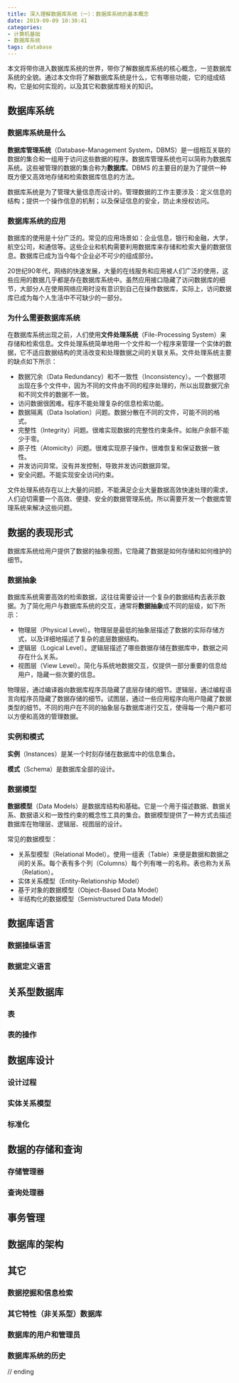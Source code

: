 ```yaml
---
title: 深入理解数据库系统（一）：数据库系统的基本概念
date: 2019-09-09 10:30:41
categories: 
- 计算机基础
- 数据库系统
tags: database
---
```




本文将带你进入数据库系统的世界，带你了解数据库系统的核心概念，一览数据库系统的全貌。通过本文你将了解数据库系统是什么，它有哪些功能，它的组成结构，它是如何实现的，以及其它和数据库相关的知识。

## 数据库系统

### 数据库系统是什么

**数据库管理系统**（Database-Management System，DBMS）是一组相互关联的数据的集合和一组用于访问这些数据的程序。数据库管理系统也可以简称为数据库系统。这些被管理的数据的集合称为**数据库**。DBMS 的主要目的是为了提供一种既方便又高效地存储和检索数据库信息的方法。

数据库系统是为了管理大量信息而设计的。管理数据的工作主要涉及：定义信息的结构；提供一个操作信息的机制；以及保证信息的安全，防止未授权访问。

### 数据库系统的应用

数据库的使用是十分广泛的。常见的应用场景如：企业信息，银行和金融，大学，航空公司，和通信等。这些企业和机构需要利用数据库来存储和检索大量的数据信息。数据库已成为当今每个企业必不可少的组成部分。

20世纪90年代，网络的快速发展，大量的在线服务和应用被人们广泛的使用，这些应用的数据几乎都是存在数据库系统中。虽然应用接口隐藏了访问数据库的细节，大部分人在使用网络应用时没有意识到自己在操作数据库，实际上，访问数据库已成为每个人生活中不可缺少的一部分。

### 为什么需要数据库系统

在数据库系统出现之前，人们使用**文件处理系统**（File-Processing System）来存储和检索信息。文件处理系统简单地用一个文件和一个程序来管理一个实体的数据，它不适应数据结构的灵活改变和处理数据之间的关联关系。文件处理系统主要的缺点如下所示：

- 数据冗余（Data Redundancy）和不一致性（Inconsistency）。一个数据项出现在多个文件中，因为不同的文件由不同的程序处理的，所以出现数据冗余和不同文件的数据不一致。
- 访问数据很困难。程序不能处理复杂的信息检索功能。
- 数据隔离（Data Isolation）问题。数据分散在不同的文件，可能不同的格式。
- 完整性（Integrity）问题。很难实现数据的完整性约束条件。如账户余额不能少于零。
- 原子性（Atomicity）问题。很难实现原子操作，很难恢复和保证数据一致性。
- 并发访问异常。没有并发控制，导致并发访问数据异常。
- 安全问题。不能实现安全访问约束。

文件处理系统存在以上大量的问题，不能满足企业大量数据高效快速处理的需求，人们迫切需要一个高效、便捷、安全的数据管理系统。所以需要开发一个数据库管理系统来解决这些问题。

## 数据的表现形式

数据库系统给用户提供了数据的抽象视图，它隐藏了数据是如何存储和如何维护的细节。

### 数据抽象

数据库系统需要高效的检索数据，这往往需要设计一个复杂的数据结构去表示数据。为了简化用户与数据库系统的交互，通常将**数据抽象**成不同的层级，如下所示：

- 物理层（Physical Level）。物理层是最低的抽象层描述了数据的实际存储方式，以及详细地描述了复杂的底层数据结构。
- 逻辑层（Logical Level）。逻辑层描述了哪些数据存储在数据库中，数据之间存在什么关系。
- 视图层（View Level）。简化与系统地数据交互，仅提供一部分重要的信息给用户，隐藏一些次要的信息。

物理层，通过编译器向数据库程序员隐藏了底层存储的细节。逻辑层，通过编程语言向程序员隐藏了数据存储的细节。试图层，通过一些应用程序向用户隐藏了数据类型的细节。不同的用户在不同的抽象层与数据库进行交互，使得每一个用户都可以方便和高效的管理数据。

### 实例和模式

**实例**（Instances）是某一个时刻存储在数据库中的信息集合。

**模式**（Schema）是数据库全部的设计。

### 数据模型

**数据模型**（Data Models）是数据库结构和基础。它是一个用于描述数据、数据关系、数据语义和一致性约束的概念性工具的集合。数据模型提供了一种方式去描述数据库在物理层、逻辑层、视图层的设计。

常见的数据模型：

- 关系型模型（Relational Model）。使用一组表（Table）来便是数据和数据之间的关系。每个表有多个列（Columns）每个列有唯一的名称。表也称为关系（Relation）。
- 实体关系模型（Entity-Relationship Model）
- 基于对象的数据模型（Object-Based Data Model）
- 半结构化的数据模型（Semistructured Data Model）

## 数据库语言

### 数据操纵语言

### 数据定义语言



## 关系型数据库

### 表

### 表的操作



## 数据库设计

### 设计过程

### 实体关系模型

### 标准化



## 数据的存储和查询

### 存储管理器

### 查询处理器



## 事务管理



## 数据库的架构



## 其它

### 数据挖掘和信息检索



### 其它特性（非关系型）数据库



### 数据库的用户和管理员



### 数据库系统的历史



// ending


